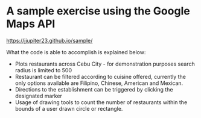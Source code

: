# A sample exercise using the Google Maps API
https://jjupiter23.github.io/sample/

What the code is able to accomplish is explained below:

* Plots restaurants across Cebu City - for demonstration purposes search radius is limited to 500
* Restaurant can be filtered according to cuisine offered, currently the only options available are Filipino, Chinese, American and Mexican.
* Directions to the establishment can be triggered by clicking the designated marker
* Usage of drawing tools to count the number of restaurants within the bounds of a user drawn circle or rectangle. 
